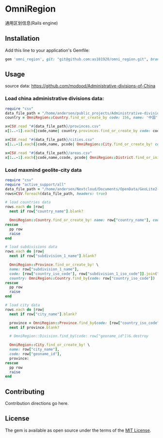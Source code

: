 # OmniRegion
通用区划信息(Rails engine)

## Installation
Add this line to your application's Gemfile:

```ruby
gem 'omni_region', git: "git@github.com:as181920/omni_region.git", branch: "master"
```

## Usage
source data: https://github.com/modood/Administrative-divisions-of-China

### Load china administrative divisions data:

```ruby
require "csv"
data_file_path = "/home/andersen/public_projects/Administrative-divisions-of-China/dist"
country = OmniRegion::Country.find_or_create_by code: 156, name: '中国'

x=CSV.read "#{data_file_path}/provinces.csv"
x[1..-1].each{|code,name| country.provinces.find_or_create_by code: code, name: name}

x=CSV.read "#{data_file_path}/cities.csv"
x[1..-1].each{|code,name, pcode| OmniRegion::City.find_or_create_by! code: code, name: name, province: OmniRegion::Province.find_by(code: pcode)}

x=CSV.read "#{data_file_path}/areas.csv"
x[1..-1].each{|code,name,ccode, pcode| OmniRegion::District.find_or_initialize_by(code: code).update!(name: name, city: OmniRegion::City.find_by(code: ccode)) }
```

### Load maxmind geolite-city data
```ruby
require "csv"
require "active_support/all"
data_file_path = "/home/andersen/Nextcloud/Documents/OpenData/GeoLite2-City-CSV_20230620/GeoLite2-City-Locations-en.csv"
rows=CSV.foreach(data_file_path, headers: true)

# load countries data
rows.each do |row|
  next if row["country_name"].blank?

  OmniRegion::Country.find_or_create_by! name: row["country_name"], code: row["country_iso_code"]
rescue
  pp row
  raise
end

# load subdivisions data
rows.each do |row|
  next if row["subdivision_1_name"].blank?

  OmniRegion::Province.find_or_create_by! \
  name: row["subdivision_1_name"],
  code: [row["country_iso_code"], row["subdivision_1_iso_code"]].join("-"),
  country: OmniRegion::Country.find_by(code: row["country_iso_code"])
rescue
  pp row
  raise
end

# load city data
rows.each do |row|
  next if row["city_name"].blank?

  province = OmniRegion::Province.find_by(code: [row["country_iso_code"], row["subdivision_1_iso_code"]].join("-"))
  next if province.blank?

  # OmniRegion::Division.find_by(code: row["geoname_id"])&.destroy

  OmniRegion::City.find_or_create_by! \
  name: row["city_name"],
  code: row["geoname_id"],
  province:
rescue
  pp row
  raise
end
```

## Contributing
Contribution directions go here.

## License
The gem is available as open source under the terms of the [MIT License](https://opensource.org/licenses/MIT).
